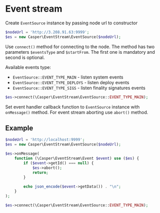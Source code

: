 # Event stream

Create `EventSource` instance by passing node url to constructor

```php
$nodeUrl = 'http://3.208.91.63:9999';
$es = new Casper\EventStream\EventSource($nodeUrl);
```

Use `connect()` method for connecting to the node. The method has two parameters `$eventsType` and `$startFrom`. The first one is mandatory and second is optional. 

Available events type:
- `EventSource::EVENT_TYPE_MAIN` - listen system events
- `EventSource::EVENT_TYPE_DEPLOYS` - listen deploy events
- `EventSource::EVENT_TYPE_SIGS` - listen finality signatures events

```php
$es->connect(\Casper\EventStream\EventSource::EVENT_TYPE_MAIN);
```

Set event handler callback function to `EventSource` instance with `onMessage()` method.
For event stream aborting use `abort()` method.

## Example

```php
$nodeUrl = 'http://localhost:9999';
$es = new Casper\EventStream\EventSource($nodeUrl);

$es->onMessage(
    function (\Casper\EventStream\Event $event) use ($es) {
        if ($event->getId() === null) {
            $es->abort();
            return;
        }
        
        echo json_encode($event->getData()) . "\n";
    }
);

$es->connect(\Casper\EventStream\EventSource::EVENT_TYPE_MAIN);
```
